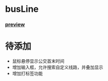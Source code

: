 # busLine
### [preview](http://htmlpreview.github.io/?https://github.com/yinxianwei/busLine/blob/master/index.html)

# 待添加
- 鼠标悬停显示公交首末时间
- 增加输入框，允许搜索自定义线路，并叠加显示
- 增加打标签功能

